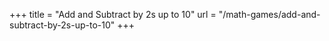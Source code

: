 +++
title = "Add and Subtract by 2s up to 10"
url = "/math-games/add-and-subtract-by-2s-up-to-10"
+++